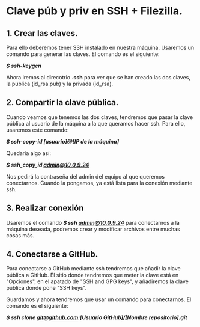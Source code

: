 # Clave púb y priv en SSH + Filezilla.

## 1. Crear las claves.

Para ello deberemos tener SSH instalado en nuestra máquina. Usaremos un comando para generar las claves. El comando es el siguiente:

***$ ssh-keygen***

Ahora iremos al direcotrio **.ssh** para ver que se han creado las dos claves, la pública (id_rsa.pub) y la privada (id_rsa).

## 2. Compartir la clave pública.

Cuando veamos que tenemos las dos claves, tendremos que pasar la clave pública al usuario de la máquina a la que queramos hacer ssh. Para ello, usaremos este comando:

***$ ssh-copy-id [usuario]@[IP de la máquina]***

Quedaría algo así:

***$ ssh_copy_id admin@10.0.9.24***

Nos pedirá la contraseña del admin del equipo al que queremos conectarnos. Cuando la pongamos, ya está lista para la conexión mediante ssh.

## 3. Realizar conexión

Usaremos el comando ***$ ssh admin@10.0.9.24*** para conectarnos a la máquina deseada, podremos crear y modificar archivos entre muchas cosas más.

## 4. Conectarse a GitHub.

Para conectarse a GitHub mediante ssh tendremos que añadir la clave pública a GitHub. El sitio donde tendremos que meter la clave está en "Opciones", en el apatado de "SSH and GPG keys", y añadiremos la clave pública donde pone "SSH keys".

Guardamos y ahora tendremos que usar un comando para conectarnos. El comando es el siguiente:

***$ ssh clone git@github.com:[Usuario GitHub]/[Nombre repositorio].git***